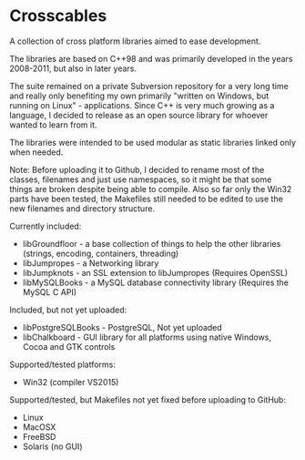 # Crosscables

A collection of cross platform libraries aimed to ease development.

The libraries are based on C++98 and was primarily developed in the years 2008-2011, but also in later years.

The suite remained on a private Subversion repository for a very long time and really only benefiting my own primarily "written on Windows, but running on Linux" - applications. Since C++ is very much growing as a language, I decided to release as an open source library for whoever wanted to learn from it.

The libraries were intended to be used modular as static libraries linked only when needed.

Note: Before uploading it to Github, I decided to rename most of the classes, filenames and just use namespaces, so it might be that some things are broken despite being able to compile. Also so far only the Win32 parts have been tested, the Makefiles still needed to be edited to use the new filenames and directory structure.


Currently included:
 * libGroundfloor - a base collection of things to help the other libraries (strings, encoding, containers, threading)
 * libJumpropes - a Networking library
 * libJumpknots - an SSL extension to libJumpropes (Requires OpenSSL)
 * libMySQLBooks - a MySQL database connectivity library (Requires the MySQL C API)
 
Included, but not yet uploaded:
 * libPostgreSQLBooks - PostgreSQL, Not yet uploaded
 * libChalkboard - GUI library for all platforms using native Windows, Cocoa and GTK controls

 
Supported/tested platforms:
 * Win32 (compiler VS2015)
 
Supported/tested, but Makefiles not yet fixed before uploading to GitHub:
 * Linux
 * MacOSX
 * FreeBSD
 * Solaris (no GUI)

